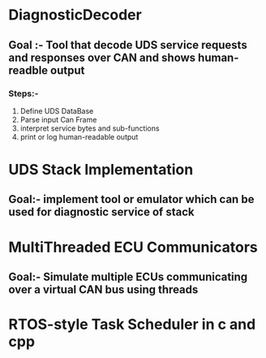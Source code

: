 # DiagnosticDecoder

## Goal :- Tool that decode UDS service requests and responses over CAN and shows human-readble output

### Steps:- 
1. Define UDS DataBase
2. Parse input Can Frame
3. interpret service bytes and sub-functions
4. print or log human-readable output

# UDS Stack Implementation
## Goal:- implement tool or emulator which can be used for diagnostic service of stack


# MultiThreaded ECU Communicators
## Goal:- Simulate multiple ECUs communicating over a virtual CAN bus using threads

# RTOS-style Task Scheduler in c and cpp
